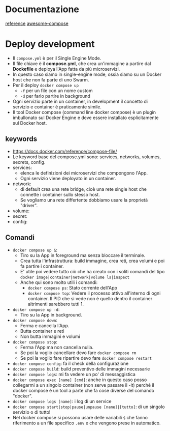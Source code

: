 # Documentazione
[reference](https://docs.docker.com/reference/compose-file/)
[awesome-compose](https://github.com/docker/awesome-compose)

# Deploy development
* Il `compose.yml` è per il Single Engine Mode.
* Il file chiave è il __compose.yml__, che crea un'immagine a partire dal __Dockefile__ e deploya l'App fatta da più microservizi.
* In questo caso siamo in single-engine mode, ossia siamo su un Docker host che non fa parte di uno Swarm.
* Per il deploy `docker compose up`
  * `-f` per un file con un nome custom
  * `-d` per farlo partire in background
* Ogni servizio parte in un container, in development il concetto di servizio e container è praticamente simile.
* Il tool Docker compose (command line docker compose) è un plugin imbullonato sul Docker Engine e deve essere installato esplicitamente sul Docker host.

## keywords
* https://docs.docker.com/reference/compose-file/
* Le keyword base del compose.yml sono: services, networks, volumes, secrets, config.
* services:
  * elenca le definizioni dei microservizi che compongono l'App.
  * Ogni servizio viene deployato in un container.
* network:
  * di default crea una rete bridge, cioè una rete single host che connette i container sullo stesso host.
  * Se vogliamo una rete differtente dobbiamo usare la proprietà "driver".
* volume:
* secret:
* config:

## Comandi
* `docker compose up &`:
  * Tiro su la App in foreground ma senza bloccare il terminale.
  * Crea tutta l'infrastruttura: build immagine, crea reti, crea volumi e poi fa partire i container.
  * E' utile poi vedere tutto ciò che ha creato con i soliti comandi del tipo `docker image|container|network|volume ls|inspect`
  * Anche qui sono molto utili i comandi:
    * `docker compose ps`: Stato corrente dell'App
    * `docker compose top`: Vedere il processo attivo all'interno di ogni container. Il PID che si vede non è quello dentro il container altrimenti sarebbero tutti 1.
* `docker compose up -d`:
  * Tiro su la App in background.
* `docker compose down`:
  * Ferma e cancella l'App.
  * Butta container e reti
  * Non butta immagini e volumi
* `docker compose stop`:
  * Ferma l'App ma non cancella nulla.
  * Se poi la voglio cancellare devo fare `docker compose rm`
  * Se poi la voglio fare ripartire devo fare `docker compose restart`
* `docker compose config`: fa il check della configurazione
* `docker compose build`: build preventivo delle immagini necessarie
* `docker compose logs`: mi fa vedere un po' di messaggistica
* `docker compose exec [name] [cmd]`: anche in questo caso posso collegarmi a un singolo container (non serve passare il -it) perché il docker compose è un tool a parte che fa cose diverse del comando "docker".
* `docker compose logs [name]`: i log di un service
* `docker compose start|stop|pause|unpause [name]|[tutto]`: di un singolo servizio o di tutto!
* Nel docker compose si possono usare delle variabili `$` che fanno riferimento a un file specifico `.env` e che vengono prese in automatico.